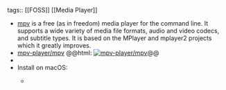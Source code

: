 tags:: [[FOSS]] [[Media Player]]

- [mpv](https://mpv.io/) is a free (as in freedom) media player for the command line. It supports a wide variety of media file formats, audio and video codecs, and subtitle types. It is based on the MPlayer and mplayer2 projects which it greatly improves.
- [mpv-player/mpv](https://github.com/mpv-player/mpv)
  @@html: <a href="https://github.com/mpv-player/mpv/"><img src="https://github-readme-stats-astronomer.vercel.app/api/pin/?username=mpv-player&repo=mpv&theme=tokyonight" alt="mpv-player/mpv"/></a>@@
-
- Install on macOS:
	- ```bash
	  ```